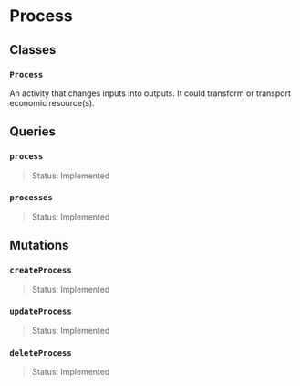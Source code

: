 # Process

## Classes

### `Process`

An activity that changes inputs into outputs.  It could transform or transport economic resource(s).

## Queries

### `process`
> Status: Implemented

### `processes`
> Status: Implemented

## Mutations

### `createProcess`

> Status: Implemented

### `updateProcess`

> Status: Implemented

### `deleteProcess`

> Status: Implemented

